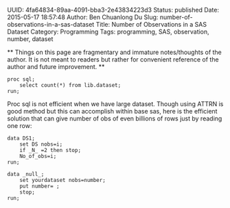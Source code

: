 UUID: 4fa64834-89aa-4091-bba3-2e43834223d3
Status: published
Date: 2015-05-17 18:57:48
Author: Ben Chuanlong Du
Slug: number-of-observations-in-a-sas-dataset
Title: Number of Observations in a SAS Dataset
Category: Programming
Tags: programming, SAS, observation, number, dataset

**
Things on this page are
fragmentary and immature notes/thoughts of the author.
It is not meant to readers
but rather for convenient reference of the author and future improvement.
**

```SAS
proc sql;
    select count(*) from lib.dataset;
run;
```

Proc sql is not efficient when we have large dataset. 
Though using ATTRN is good method but this can accomplish within base sas, 
here is the efficient solution that can give number of obs of even billions of rows just by reading one row:
```SAS
data DS1;
    set DS nobs=i;
    if _N_ =2 then stop;
    No_of_obs=i;
run;
```
```SAS
data _null_;
    set yourdataset nobs=number;
    put number= ;
    stop;
run;
```

